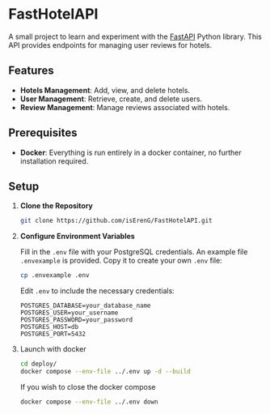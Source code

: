 # FastHotelAPI

A small project to learn and experiment with the [FastAPI](https://fastapi.tiangolo.com/) Python library. This API provides endpoints for managing user reviews for hotels.

## Features

- **Hotels Management**: Add, view, and delete hotels.
- **User Management**: Retrieve, create, and delete users.
- **Review Management**: Manage reviews associated with hotels.

## Prerequisites

- **Docker**: Everything is run entirely in a docker container, no further installation required.

## Setup

1. **Clone the Repository**

   ```bash
   git clone https://github.com/isErenG/FastHotelAPI.git
   ```

2. **Configure Environment Variables**

   Fill in the `.env` file with your PostgreSQL credentials. An example file `.envexample` is provided. Copy it to create your own `.env` file:

   ```bash
   cp .envexample .env
   ```

   Edit `.env` to include the necessary credentials:

   ```env
   POSTGRES_DATABASE=your_database_name
   POSTGRES_USER=your_username
   POSTGRES_PASSWORD=your_password
   POSTGRES_HOST=db
   POSTGRES_PORT=5432
   ```
   
3. Launch with docker
   ```bash
   cd deploy/
   docker compose --env-file ../.env up -d --build 
   ```
   
   If you wish to close the docker compose
   ```bash
   docker compose --env-file ../.env down
   ```

